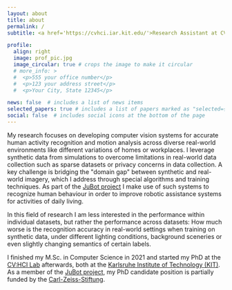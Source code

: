 ```yaml
---
layout: about
title: about
permalink: /
subtitle: <a href='https://cvhci.iar.kit.edu/'>Research Assistant at CV:HCI</a>. PhD Student. Computer Vision. Machine Learning.

profile:
  align: right
  image: prof_pic.jpg
  image_circular: true # crops the image to make it circular
  # more_info: >
  #  <p>555 your office number</p>
  #  <p>123 your address street</p>
  #  <p>Your City, State 12345</p>

news: false  # includes a list of news items
selected_papers: true # includes a list of papers marked as "selected={true}"
social: false  # includes social icons at the bottom of the page
---
```


My research focuses on developing computer vision systems for accurate human activity recognition and motion analysis across diverse real-world environments like different variations of homes or workplaces. I leverage synthetic data from simulations to overcome limitations in real-world data collection such as sparse datasets or privacy concerns in data collection. A key challenge is bridging the "domain gap" between synthetic and real-world imagery, which I address through special algorithms and training techniques. As part of the <a href='https://www.jubot.kit.edu/index.php'>JuBot project</a> I make use of such systems to recognize human behaviour in order to improve robotic assistance systems for activities of daily living. 

In this field of research I am less interested in the performance within individual datasets, but rather the performance across datasets: How much worse is the recognition accuracy in real-world settings when training on synthetic data, under different lighting conditions, background sceneries or even slightly changing semantics of certain labels.

I finished my M.Sc. in Computer Science in 2021 and started my PhD at the <a href='https://cvhci.iar.kit.edu/'>CV:HCI Lab</a> afterwards, both at the <a href='https://www.kit.edu/'>Karlsruhe Institute of Technology (KIT)</a>. 
As a member of the <a href='https://www.jubot.kit.edu/index.php'>JuBot project</a>, my PhD candidate position is partially funded by the <a href='https://www.carl-zeiss-stiftung.de/en/'>Carl-Zeiss-Stiftung</a>.
